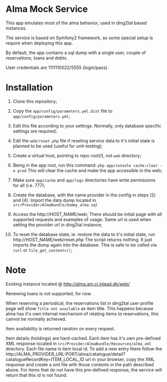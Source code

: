 Alma Mock Service
========================

This app emulates most of the alma behavior, used in ding2tal based
instances.

The service is based on Symfony2 framework, so some special
setup is require when deploying this app.

By default, the app contains a sql dump with a single user,
couple of reservations, loans and debts.

User credentials are 1111110022/5555 (login/pass).

Installation
========================

1. Clone this repository;

2. Copy the `app/config/parameters.yml.dist` file to
   `app/config/parameters.yml`;

3. Edit this file according to your settings.
   Normally, only database specific settings are required;

4. Edit the `web/reset.php` file if reseting service data
   to it's initial state is planned to be used (useful for unit-testing);

5. Create a virtual host, pointing to repo root(!), not `web` directory;

6. Being in the app root, run this command:
   `php app/console cache:clear -e prod`
   This will clear the cache and make the app accessible in the web;

7. Make sure `app/cache` and `app/logs` directories have write permissions
   for all (i.e. 777);

8. Create the database, with the name provider in the config
   in steps (2) and (4). Import the data dump located in
   `src/Provider/AlmaBundle/dummy_alma.sql`

8. Access the http://HOST_NAME/web;
   There should be initial page with all supported requests and
   examples of usage.
   Same url is used when setting the provider url in ding2tal instance;

9. To reset the database state, ie. restore the data to it's initial
   state, run http://HOST_NAME/web/reset.php
   The script returns nothing. It just imports the dump again into the database.
   This is safe to be called via `curl` or `file_get_contents()`;

Note
========================

Existing instance located @ http://alma.am.ci.inlead.dk/web/

Renewing loans is not supported, for now.

When reserving a periodical, the reservations list in ding2tal user
profile page will show `Title not available` as item title.
This happens because alma has it's own internal mechanism of relating items
to reservations, this cannot be normally achieved.

Item availability is returned random on every request.

Item details (holdings) are hard-cached. Each item has it's own pre-defined
XML response located in `src/Provider/AlmaBundle/Resources/alma_xml` directory.
Each file name is item local id.
To add a new entry there follow the
http://ALMA_PROVIDER_URL:PORT/alma/catalogue/detail?catalogueRecordKey=ITEM_LOCAL_ID
url in your browser, copy the XML response and create a xml file with those contents
in the path described above.
For items that do not have this pre-defined response, the service will return
that this id is not found.
